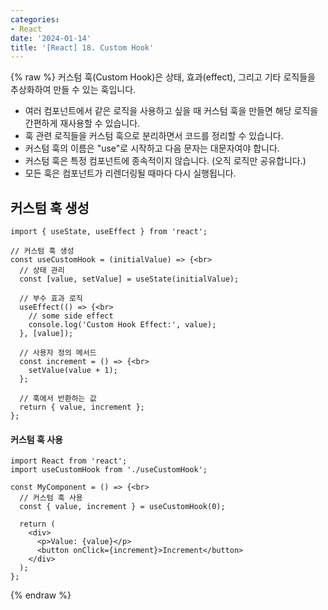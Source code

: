 ```yaml
---
categories:
- React
date: '2024-01-14'
title: '[React] 18. Custom Hook'
---
```


{% raw %}
커스텀 훅(Custom Hook)은 상태, 효과(effect), 그리고 기타 로직들을 추상화하여 만들 수 있는 훅입니다.

- 여러 컴포넌트에서 같은 로직을 사용하고 싶을 때 커스텀 훅을 만들면 해당 로직을 간편하게 재사용할 수 있습니다.
- 훅 관련 로직들을 커스텀 훅으로 분리하면서 코드를 정리할 수 있습니다.
- 커스텀 훅의 이름은 "use"로 시작하고 다음 문자는 대문자여야 합니다.
- 커스텀 훅은 특정 컴포넌트에 종속적이지 않습니다. (오직 로직만 공유합니다.)
- 모든 훅은 컴포넌트가 리렌더링될 때마다 다시 실행됩니다.

## 커스텀 훅 생성
```
import { useState, useEffect } from 'react';

// 커스텀 훅 생성
const useCustomHook = (initialValue) => {<br>
  // 상태 관리
  const [value, setValue] = useState(initialValue);

  // 부수 효과 로직
  useEffect(() => {<br>
    // some side effect
    console.log('Custom Hook Effect:', value);
  }, [value]);

  // 사용자 정의 메서드
  const increment = () => {<br>
    setValue(value + 1);
  };

  // 훅에서 반환하는 값
  return { value, increment };
};
```

#### 커스텀 훅 사용
```
import React from 'react';
import useCustomHook from './useCustomHook';

const MyComponent = () => {<br>
  // 커스텀 훅 사용
  const { value, increment } = useCustomHook(0);

  return (
    <div>
      <p>Value: {value}</p>
      <button onClick={increment}>Increment</button>
    </div>
  );
};
```
{% endraw %}